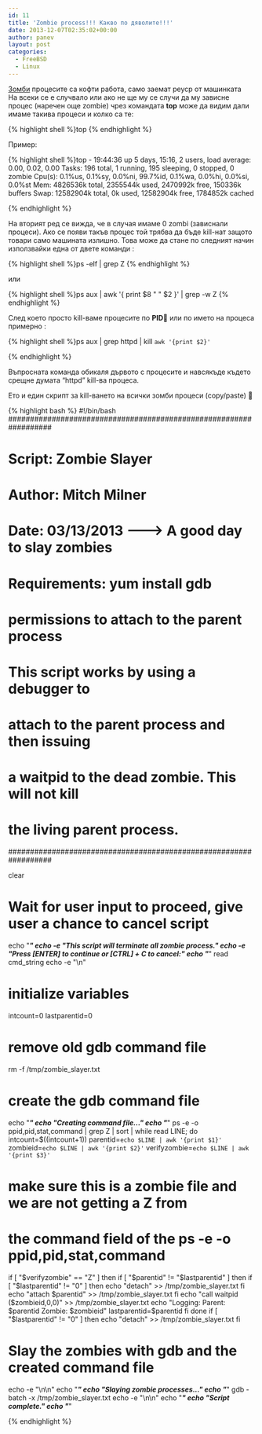 ```yaml
---
id: 11
title: 'Zombie process!!! Какво по дяволите!!!'
date: 2013-12-07T02:35:02+00:00
author: panev
layout: post
categories:
  - FreeBSD
  - Linux
---
```

<a href="http://en.wikipedia.org/wiki/Zombie_process" title="Zombie" target="_blank">Зомби</a> процесите са кофти работа, само заемат реуср от машинката  
На всеки се е случвало или ако не ще му се случи да му зависне процес (наречен още zombie) чрез командата **top** може да видим дали имаме такива процеси и колко са те:

{% highlight shell %}top
{% endhighlight %}

Пример:

{% highlight shell %}top - 19:44:36 up 5 days, 15:16,  2 users,  load average: 0.00, 0.02, 0.00
Tasks: 196 total,   1 running, 195 sleeping,   0 stopped,   0 zombie
Cpu(s):  0.1%us,  0.1%sy,  0.0%ni, 99.7%id,  0.1%wa,  0.0%hi,  0.0%si,  0.0%st
Mem:   4826536k total,  2355544k used,  2470992k free,   150336k buffers
Swap: 12582904k total,        0k used, 12582904k free,  1784852k cached

{% endhighlight %}

На вторият ред се вижда, че в случая имаме 0 zombi (зависнали процеси). Ако се появи такъв процес той трябва да бъде kill-нат защото товари само машината излишно. Това може да стане по следният начин използвайки една от двете команди :

{% highlight shell %}ps -elf | grep Z
{% endhighlight %}

или 

{% highlight shell %}ps aux | awk '{ print $8 " " $2 }' | grep -w Z
{% endhighlight %}

След което просто kill-ваме процесите по **PID**🙂 или по името на процеса примерно :

{% highlight shell %}ps aux | grep httpd | kill `awk '{print $2}'`

{% endhighlight %}

Въпросната команда обикаля дървото с процесите и навсякъде където срещне думата “httpd” kill-ва процеса.

Ето и един скрипт за kill-ването на всички зомби процеси (copy/paste) 🙂

{% highlight bash %}
#!/bin/bash
##################################################################
# Script: Zombie Slayer
# Author: Mitch Milner
# Date:   03/13/2013 ---> A good day to slay zombies
#
# Requirements: yum install gdb
#               permissions to attach to the parent process
#
# This script works by using a debugger to
# attach to the parent process and then issuing
# a waitpid to the dead zombie. This will not kill
# the living parent process.
##################################################################

clear
# Wait for user input to proceed, give user a chance to cancel script
echo "***********************************************************"
echo -e "This script will terminate all zombie process."
echo -e "Press [ENTER] to continue or [CTRL] + C to cancel:"
echo "***********************************************************"
read cmd_string
echo -e "\n"

# initialize variables
intcount=0
lastparentid=0

# remove old gdb command file
rm -f /tmp/zombie_slayer.txt

# create the gdb command file
echo "***********************************************************"
echo "Creating command file..."
echo "***********************************************************"
ps -e -o ppid,pid,stat,command | grep Z | sort | while read LINE; do
  intcount=$((intcount+1))
  parentid=`echo $LINE | awk '{print $1}'`
  zombieid=`echo $LINE | awk '{print $2}'`
  verifyzombie=`echo $LINE | awk '{print $3}'`

  # make sure this is a zombie file and we are not getting a Z from
  # the command field of the ps -e -o ppid,pid,stat,command
  if [ "$verifyzombie" == "Z" ]
  then
    if [ "$parentid" != "$lastparentid" ]
    then
      if [ "$lastparentid" != "0" ]
      then
        echo "detach" >> /tmp/zombie_slayer.txt
      fi
    echo "attach $parentid" >> /tmp/zombie_slayer.txt
    fi
    echo "call waitpid ($zombieid,0,0)" >> /tmp/zombie_slayer.txt
    echo "Logging: Parent: $parentid  Zombie: $zombieid"
    lastparentid=$parentid
  fi
done
if [ "$lastparentid" != "0" ]
then
  echo "detach" >> /tmp/zombie_slayer.txt
fi

# Slay the zombies with gdb and the created command file
echo -e "\n\n"
echo "***********************************************************"
echo "Slaying zombie processes..."
echo "***********************************************************"
gdb -batch -x /tmp/zombie_slayer.txt
echo -e "\n\n"
echo "***********************************************************"
echo "Script complete."
echo "***********************************************************"

{% endhighlight %}